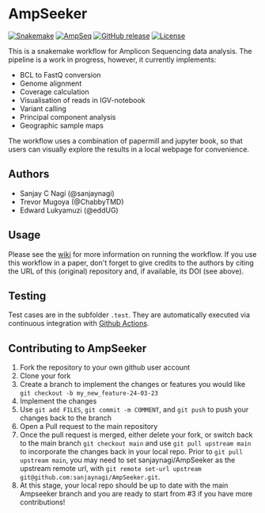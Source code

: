 # AmpSeeker

[![Snakemake](https://img.shields.io/badge/snakemake-≥5.11.0-brightgreen.svg)](https://snakemake.bitbucket.io)
[![AmpSeq](https://github.com/sanjaynagi/AmpSeeker/workflows/AmpSeq/badge.svg)](https://github.com/sanjaynagi/AmpSeeker/actions?query=workflow:"AmpSeq")
[![GitHub release](https://img.shields.io/github/release/sanjaynagi/AmpSeeker?include_prereleases=&sort=semver&color=blue)](https://github.com/sanjaynagi/AmpSeeker/releases/)
[![License](https://img.shields.io/badge/License-MIT-blue)](#license)

This is a snakemake workflow for Amplicon Sequencing data analysis. The pipeline is a work in progress, however, it currently implements:

- BCL to FastQ conversion
- Genome alignment
- Coverage calculation
- Visualisation of reads in IGV-notebook
- Variant calling
- Principal component analysis
- Geographic sample maps

The workflow uses a combination of papermill and jupyter book, so that users can visually explore the results in a local webpage for convenience.

## Authors

* Sanjay C Nagi (@sanjaynagi)
* Trevor Mugoya (@ChabbyTMD)
* Edward Lukyamuzi (@eddUG) 

## Usage

Please see the [wiki](https://github.com/sanjaynagi/AmpSeeker/wiki) for more information on running the workflow. If you use this workflow in a paper, don't forget to give credits to the authors by citing the URL of this (original) repository and, if available, its DOI (see above).

## Testing

Test cases are in the subfolder `.test`. They are automatically executed via continuous integration with [Github Actions](https://github.com/features/actions).

## Contributing to AmpSeeker

1. Fork the repository to your own github user account
2. Clone your fork
3. Create a branch to implement the changes or features you would like `git checkout -b my_new_feature-24-03-23`
4. Implement the changes
5. Use `git add FILES`, `git commit -m COMMENT`, and `git push` to push your changes back to the branch
6. Open a Pull request to the main repository 
7. Once the pull request is merged, either delete your fork, or switch back to the main branch `git checkout main` and use `git pull upstream main` to incorporate the changes back in your local repo. Prior to `git pull upstream main`, you may need to set sanjaynagi/AmpSeeker as the upstream remote url, with `git remote set-url upstream git@github.com:sanjaynagi/AmpSeeker.git`. 
8. At this stage, your local repo should be up to date with the main Ampseeker branch and you are ready to start from #3 if you have more contributions!
